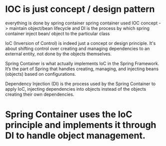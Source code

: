 
# IOC is just concept / design pattern
everything is done by spring container
spring container used IOC concept -> maintain object/bean lifecycle
and DI is the process by which spring container inject bean/ object to the particular class


IoC (Inversion of Control) is indeed just a concept or design principle. 
It's about shifting control over creating and managing dependencies to an external entity, 
not done by the objects themselves.

Spring Container is what actually implements IoC in the Spring Framework. 
It’s the part of Spring that handles creating, managing, and injecting beans (objects) based on configurations.

Dependency Injection (DI) is the process used by the Spring Container to apply IoC, 
injecting dependencies into objects instead of the objects creating their own dependencies.

# Spring Container uses the IoC principle and implements it through DI to handle object management. 